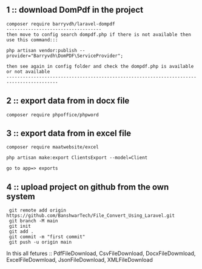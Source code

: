 1 :: download DomPdf in the project
------------------------------------
    composer require barryvdh/laravel-dompdf
    -----------------------------------
    then move to config search dompdf.php if there is not available then use this command:::

    php artisan vendor:publish --provider="Barryvdh\DomPDF\ServiceProvider";

    then see again in config folder and check the dompdf.php is available or not available
    -----------------------------------------------------------------------------------------


2 :: export data from in docx file
----------------------------------
    composer require phpoffice/phpword

3 :: export data from in excel file
------------------------------------
    composer require maatwebsite/excel

    php artisan make:export ClientsExport --model=Client 

    go to app=> exports
4 :: upload project on github from the own system 
-------------------------------------------------
     git remote add origin https://github.com/BanshwarTech/File_Convert_Using_Laravel.git
     git branch -M main
     git init 
     git add .
     git commit -m "first commit"
     git push -u origin main

In this all fetures :: PdfFileDownload, CsvFileDownload, DocxFileDowmload, ExcelFileDowmload, JsonFileDownload, XMLFileDownload
